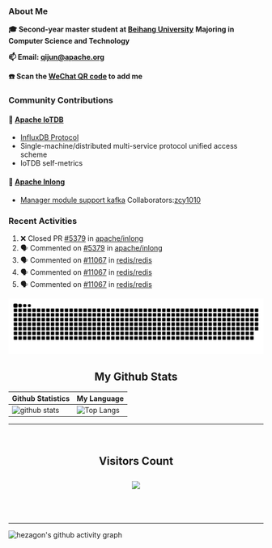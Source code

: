 ### About Me

**🎓 Second-year master student at [Beihang University](https://www.buaa.edu.cn/)** **Majoring in Computer Science and Technology**

**📫 Email: qijun@apache.org**

**☎️ Scan the [WeChat QR code](https://github.com/jun0315/jun0315/issues/1) to add me**

### Community Contributions

#### 🚀 [Apache IoTDB](https://github.com/apache/iotdb/pulls?q=+is%3Apr+author%3Ajun0315)

- [InfluxDB Protocol](https://iotdb.apache.org/zh/UserGuide/Master/API/InfluxDB-Protocol.html)
- Single-machine/distributed multi-service protocol unified access scheme
- IoTDB self-metrics

#### 🚀 [Apache Inlong](https://github.com/apache/inlong/pulls?q=+is%3Apr+author%3Ajun0315)

- [Manager module support kafka](https://github.com/apache/inlong/pull/5389)     Collaborators:[zcy1010](https://github.com/zcy1010)


### Recent Activities
<!--START_SECTION:activity-->
1. ❌ Closed PR [#5379](https://github.com/apache/inlong/pull/5379) in [apache/inlong](https://github.com/apache/inlong)
2. 🗣 Commented on [#5379](https://github.com/apache/inlong/issues/5379) in [apache/inlong](https://github.com/apache/inlong)
3. 🗣 Commented on [#11067](https://github.com/redis/redis/issues/11067) in [redis/redis](https://github.com/redis/redis)
4. 🗣 Commented on [#11067](https://github.com/redis/redis/issues/11067) in [redis/redis](https://github.com/redis/redis)
5. 🗣 Commented on [#11067](https://github.com/redis/redis/issues/11067) in [redis/redis](https://github.com/redis/redis)
<!--END_SECTION:activity-->

![github contribution grid snake animation](https://raw.githubusercontent.com/jun0315/jun0315/output/github-contribution-grid-snake.svg)

<!-- START NEW SECTION -->
<p align="center">
 <h2 align="center">My Github Stats</h2>

| Github Statistics                                                                                           | My Language                                                                                                                 |
| ----------------------------------------------------------------------------------------------------------- | --------------------------------------------------------------------------------------------------------------------------- |
| ![github stats](https://github-readme-stats.vercel.app/api?username=jun0315&theme=dark&show_icons=true) | ![Top Langs](https://github-readme-stats.vercel.app/api/top-langs/?username=jun0315&hide=TeX&layout=compact&theme=dark) |

<hr>

<div align="center">
<br><h2 align="centre"><b>Visitors Count</b></p>  
<p align="center"><img align="center" src="https://profile-counter.glitch.me/{jun0315}/count.svg" /></p> 
<br></div>

<hr>

![hezagon's github activity graph](https://activity-graph.herokuapp.com/graph?username=jun0315&theme=react-dark)

